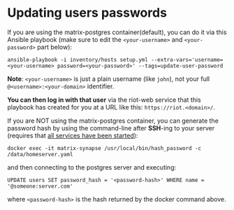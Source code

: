 # Updating users passwords

If you are using the matrix-postgres container(default), you can do it via this Ansible playbook (make sure to edit the `<your-username>` and `<your-password>` part below):

	ansible-playbook -i inventory/hosts setup.yml --extra-vars='username=<your-username> password=<your-password>' --tags=update-user-password

**Note**: `<your-username>` is just a plain username (like `john`), not your full `@<username>:<your-domain>` identifier.

**You can then log in with that user** via the riot-web service that this playbook has created for you at a URL like this: `https://riot.<domain>/`.

If you are NOT using the matrix-postgres container, you can generate the password hash by using the command-line after **SSH**-ing to your server (requires that [all services have been started](#starting-the-services)):

	docker exec -it matrix-synapse /usr/local/bin/hash_password -c /data/homeserver.yaml

and then connecting to the postgres server and executing:

	UPDATE users SET password_hash = '<password-hash>' WHERE name = '@someone:server.com'

where `<password-hash>` is the hash returned by the docker command above.
